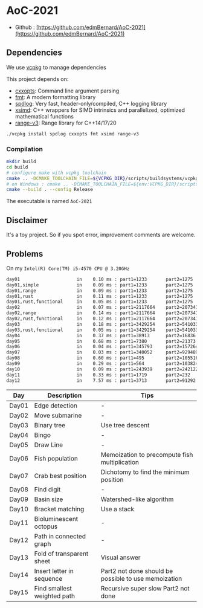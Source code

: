 # AoC-2021

- Github : [https://github.com/edmBernard/AoC-2021](https://github.com/edmBernard/AoC-2021)

## Dependencies

We use [vcpkg](https://github.com/Microsoft/vcpkg) to manage dependencies

This project depends on:
- [cxxopts](https://github.com/jarro2783/cxxopts): Command line argument parsing
- [fmt](https://fmt.dev/latest/index.html): A modern formatting library
- [spdlog](https://github.com/gabime/spdlog): Very fast, header-only/compiled, C++ logging library
- [xsimd](https://github.com/xtensor-stack/xsimd): C++ wrappers for SIMD intrinsics and parallelized, optimized mathematical functions
- [range-v3](https://ericniebler.github.io/range-v3/): Range library for C++14/17/20


```
./vcpkg install spdlog cxxopts fmt xsimd range-v3
```

### Compilation

```bash
mkdir build
cd build
# configure make with vcpkg toolchain
cmake .. -DCMAKE_TOOLCHAIN_FILE=${VCPKG_DIR}/scripts/buildsystems/vcpkg.cmake
# on Windows : cmake .. -DCMAKE_TOOLCHAIN_FILE=${env:VCPKG_DIR}/scripts/buildsystems/vcpkg.cmake
cmake --build . --config Release
```

The executable is named `AoC-2021`

## Disclaimer

It's a toy project. So if you spot error, improvement comments are welcome.


## Problems

On my `Intel(R) Core(TM) i5-4570 CPU @ 3.20GHz`

```bash
day01                     in    0.10 ms : part1=1233       part2=1275
day01,simple              in    0.09 ms : part1=1233       part2=1275
day01,range               in    0.09 ms : part1=1233       part2=1275
day01,rust                in    0.11 ms : part1=1233       part2=1275
day01,rust,functional     in    0.05 ms : part1=1233       part2=1275
day02                     in    0.07 ms : part1=2117664    part2=2073416724
day02,range               in    0.14 ms : part1=2117664    part2=2073416724
day02,rust,functional     in    0.12 ms : part1=2117664    part2=2073416724
day03                     in    0.18 ms : part1=3429254    part2=5410338
day03,rust,functional     in    0.05 ms : part1=3429254    part2=5410338
day04                     in    0.37 ms : part1=38913      part2=16836
day05                     in    0.68 ms : part1=7380       part2=21373
day06                     in    0.04 ms : part1=345793     part2=1572643095893
day07                     in    0.03 ms : part1=340052     part2=92948968
day08                     in    0.60 ms : part1=495        part2=1055164
day09                     in    0.29 ms : part1=564        part2=1038240
day10                     in    0.09 ms : part1=243939     part2=2421222841
day11                     in    0.33 ms : part1=1719       part2=232
day12                     in    7.57 ms : part1=3713       part2=91292
```

| Day | Description | Tips |
|--|--|--|
| Day01 | Edge detection | - |
| Day02 | Move submarine | - |
| Day03 | Binary tree | Use tree descent |
| Day04 | Bingo | - |
| Day05 | Draw Line | - |
| Day06 | Fish population | Memoization to precompute fish multiplication |
| Day07 | Crab best position | Dichotomy to find the minimum position |
| Day08 | Find digit | - |
| Day09 | Basin size | Watershed-like algorithm |
| Day10 | Bracket matching | Use a stack |
| Day11 | Bioluminescent octopus | - |
| Day12 | Path in connected graph | - |
| Day13 | Fold of transparent sheet | Visual answer |
| Day14 | Insert letter in sequence | Part2 not done should be possible to use memoization |
| Day15 | Find smallest weighted path | Recursive super slow Part2 not done |
